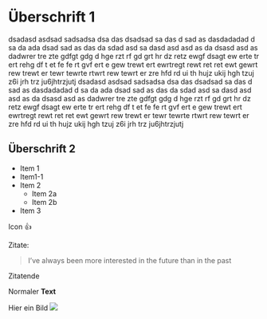 
# Überschrift 1

dsadasd asdsad sadsadsa dsa das dsadsad sa das d sad as dasdadadad d sa da
ada dsad sad as das da
sdad asd sa dasd asd asd as da dsasd
asd as dadwrer tre zte gdfgt gdg d hge rzt rf gd grt hr dz retz ewgf dsagt ew
erte tr ert rehg df t et fe fe rt gvf ert e gew
trewt ert ewrtregt rewt ret ret ewt gewrt rew trewt er tewr tewrte rtwrt
rew tewrt er zre hfd rd ui th hujz ukij hgh tzuj z6i jrh trz
ju6jhtrzjutj
dsadasd asdsad sadsadsa dsa das dsadsad sa das d sad as dasdadadad d sa da
ada dsad sad as das da
sdad asd sa dasd asd asd as da dsasd
asd as dadwrer tre zte gdfgt gdg d hge rzt rf gd grt hr dz retz ewgf dsagt ew
erte tr ert rehg df t et fe fe rt gvf ert e gew
trewt ert ewrtregt rewt ret ret ewt gewrt rew trewt er tewr tewrte rtwrt
rew tewrt er zre hfd rd ui th hujz ukij hgh tzuj z6i jrh trz
ju6jhtrzjutj

## Überschrift 2
* Item 1
* Item1-1
* Item 2
  * Item 2a
  * Item 2b
* Item 3

Icon :+1: 

Zitate:
> I’ve always been more interested in the future than in the past 

Zitatende

Normaler __Text__

Hier ein Bild
<img src="https://upload.wikimedia.org/wikipedia/commons/c/c1/Sybilla_Ma%C5%82gorzata_Piast%C3%B3wna.jpg"/>

